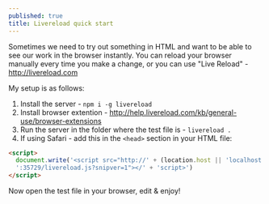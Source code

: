 ```yaml
---
published: true
title: Livereload quick start
---
```




Sometimes we need to try out something in HTML and want to be able to see our work in the browser instantly. You can reload your browser manually every time you make a change, or you can use "Live Reload" - http://livereload.com

My setup is as follows:

1. Install the server - `npm i -g livereload`
2. Install browser extention - http://help.livereload.com/kb/general-use/browser-extensions
3. Run the server in the folder where the test file is - `livereload .`
4. If using Safari - add this in the `<head>` section in your HTML file:

``` html
<script>
  document.write('<script src="http://' + (location.host || 'localhost').split(':')[0] +
  ':35729/livereload.js?snipver=1"></' + 'script>')
</script>

```


Now open the test file in your browser, edit & enjoy!
